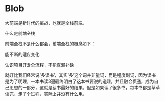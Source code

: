 # Blob

大前端是新时代的挑战，也就是全栈前端。

什么是前端全栈

前端全栈不是什么都会，前端全栈的概念如下：

能不断的适应变化

认识项目开发全流程，不能查漏补缺

就好比我们经常说‘多读书’，其实‘多’这个词并非量词，而是程度副词，因为读书是为了明理，一本书读3遍最终明白了这本书要说的道理，并且融会贯通，成为自己思想的一部分，这就是读书最好的结果。但是如果读了很多书，每本书都是草草读完，走了个过程，实际上并没有什么用。
